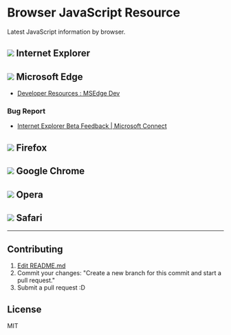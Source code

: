# Browser JavaScript Resource

Latest JavaScript information by browser.

## ![](./browser-logos/internet-explorer/internet-explorer_32x32.png) Internet Explorer

## ![](./browser-logos/edge/edge_32x32.png) Microsoft Edge

- [Developer Resources : MSEdge Dev](http://dev.modern.ie/ "Developer Resources : MSEdge Dev")

### Bug Report

- [Internet Explorer Beta Feedback | Microsoft Connect](https://connect.microsoft.com/IE "Internet Explorer Beta Feedback | Microsoft Connect")

## ![](./browser-logos/firefox/firefox_32x32.png) Firefox

## ![](./browser-logos/chrome/chrome_32x32.png) Google Chrome

## ![](./browser-logos/opera/opera_32x32.png) Opera

## ![](./browser-logos/safari/safari_32x32.png) Safari


-----

## Contributing

1. [Edit README.md](https://github.com/azu/browser-javascript-resource/edit/master/README.md)
2. Commit your changes: "Create a new branch for this commit and start a pull request."
3. Submit a pull request :D

## License

MIT
